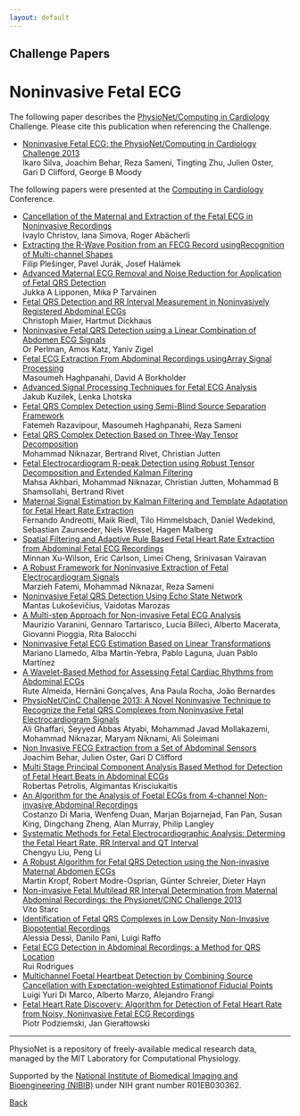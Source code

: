 ```yaml
---
layout: default
---
```


## Challenge Papers 

# Noninvasive Fetal ECG

The following paper describes the [PhysioNet/Computing in
Cardiology](http://www.cinc.org/) Challenge. Please cite this
publication when referencing the Challenge.

- [Noninvasive Fetal ECG: the PhysioNet/Computing in Cardiology Challenge
2013](http://www.cinc.org/archives/2013/pdf/0149.pdf "0149.pdf")\
Ikaro Silva, Joachim Behar, Reza Sameni, Tingting Zhu, Julien Oster,
Gari D Clifford, George B Moody

The following papers were presented at the [Computing in
Cardiology](http://www.cinc.org/) Conference.

- [Cancellation of the Maternal and Extraction of the Fetal ECG in
Noninvasive
Recordings](http://www.cinc.org/archives/2013/pdf/0153.pdf "0153.pdf")\
Ivaylo Christov, Iana Simova, Roger Abächerli
- [Extracting the R-Wave Position from an FECG Record usingRecognition of
Multi-channel
Shapes](http://www.cinc.org/archives/2013/pdf/0157.pdf "0157.pdf")\
Filip Plešinger, Pavel Jurák, Josef Halámek
- [Advanced Maternal ECG Removal and Noise Reduction for Application of
Fetal QRS
Detection](http://www.cinc.org/archives/2013/pdf/0161.pdf "0161.pdf")\
Jukka A Lipponen, Mika P Tarvainen
- [Fetal QRS Detection and RR Interval Measurement in Noninvasively
Registered Abdominal
ECGs](http://www.cinc.org/archives/2013/pdf/0165.pdf "0165.pdf")\
Christoph Maier, Hartmut Dickhaus
- [Noninvasive Fetal QRS Detection using a Linear Combination of Abdomen
ECG Signals](http://www.cinc.org/archives/2013/pdf/0169.pdf "0169.pdf")\
Or Perlman, Amos Katz, Yaniv Zigel
- [Fetal ECG Extraction From Abdominal Recordings usingArray Signal
Processing](http://www.cinc.org/archives/2013/pdf/0173.pdf "0173.pdf")\
Masoumeh Haghpanahi, David A Borkholder
- [Advanced Signal Processing Techniques for Fetal ECG
Analysis](http://www.cinc.org/archives/2013/pdf/0177.pdf "0177.pdf")\
Jakub Kuzilek, Lenka Lhotska
- [Fetal QRS Complex Detection using Semi-Blind Source Separation
Framework](http://www.cinc.org/archives/2013/pdf/0181.pdf "0181.pdf")\
Fatemeh Razavipour, Masoumeh Haghpanahi, Reza Sameni
- [Fetal QRS Complex Detection Based on Three-Way Tensor
Decomposition](http://www.cinc.org/archives/2013/pdf/0185.pdf "0185.pdf")\
Mohammad Niknazar, Bertrand Rivet, Christian Jutten
- [Fetal Electrocardiogram R-peak Detection using Robust Tensor
Decomposition and Extended Kalman
Filtering](http://www.cinc.org/archives/2013/pdf/0189.pdf "0189.pdf")\
Mahsa Akhbari, Mohammad Niknazar, Christian Jutten, Mohammad B
Shamsollahi, Bertrand Rivet
- [Maternal Signal Estimation by Kalman Filtering and Template Adaptation
for Fetal Heart Rate
Extraction](http://www.cinc.org/archives/2013/pdf/0193.pdf "0193.pdf")\
Fernando Andreotti, Maik Riedl, Tilo Himmelsbach, Daniel Wedekind,
Sebastian Zaunseder, Niels Wessel, Hagen Malberg
- [Spatial Filtering and Adaptive Rule Based Fetal Heart Rate Extraction
from Abdominal Fetal ECG
Recordings](http://www.cinc.org/archives/2013/pdf/0197.pdf "0197.pdf")\
Minnan Xu-Wilson, Eric Carlson, Limei Cheng, Srinivasan Vairavan
- [A Robust Framework for Noninvasive Extraction of Fetal
Electrocardiogram
Signals](http://www.cinc.org/archives/2013/pdf/0201.pdf "0201.pdf")\
Marzieh Fatemi, Mohammad Niknazar, Reza Sameni
- [Noninvasive Fetal QRS Detection Using Echo State
Network](http://www.cinc.org/archives/2013/pdf/0205.pdf "0205.pdf")\
Mantas Lukoševičius, Vaidotas Marozas
- [A Multi-step Approach for Non-invasive Fetal ECG
Analysis](http://www.cinc.org/archives/2013/pdf/0281.pdf "0281.pdf")\
Maurizio Varanini, Gennaro Tartarisco, Lucia Billeci, Alberto Macerata,
Giovanni Pioggia, Rita Balocchi
- [Noninvasive Fetal ECG Estimation Based on Linear
Transformations](http://www.cinc.org/archives/2013/pdf/0285.pdf "0285.pdf")\
Mariano Llamedo, Alba Martín-Yebra, Pablo Laguna, Juan Pablo Martínez
- [A Wavelet-Based Method for Assessing Fetal Cardiac Rhythms from
Abdominal
ECGs](http://www.cinc.org/archives/2013/pdf/0289.pdf "0289.pdf")\
Rute Almeida, Hernâni Gonçalves, Ana Paula Rocha, João Bernardes
- [PhysioNet/CinC Challenge 2013: A Novel Noninvasive Technique to
Recognize the Fetal QRS Complexes from Noninvasive Fetal
Electrocardiogram
Signals](http://www.cinc.org/archives/2013/pdf/0293.pdf "0293.pdf")\
Ali Ghaffari, Seyyed Abbas Atyabi, Mohammad Javad Mollakazemi, Mohammad
Niknazar, Maryam Niknami, Ali Soleimani
- [Non Invasive FECG Extraction from a Set of Abdominal
Sensors](http://www.cinc.org/archives/2013/pdf/0297.pdf "0297.pdf")\
Joachim Behar, Julien Oster, Gari D Clifford
- [Multi Stage Principal Component Analysis Based Method for Detection of
Fetal Heart Beats in Abdominal
ECGs](http://www.cinc.org/archives/2013/pdf/0301.pdf "0301.pdf")\
Robertas Petrolis, Algimantas Krisciukaitis
- [An Algorithm for the Analysis of Foetal ECGs from 4-channel
Non-invasive Abdominal
Recordings](http://www.cinc.org/archives/2013/pdf/0305.pdf "0305.pdf")\
Costanzo Di Maria, Wenfeng Duan, Marjan Bojarnejad, Fan Pan, Susan King,
Dingchang Zheng, Alan Murray, Philip Langley
- [Systematic Methods for Fetal Electrocardiographic Analysis: Determing
the Fetal Heart Rate, RR Interval and QT
Interval](http://www.cinc.org/archives/2013/pdf/0309.pdf "0309.pdf")\
Chengyu Liu, Peng Li
- [A Robust Algorithm for Fetal QRS Detection using the Non-invasive
Maternal Abdomen
ECGs](http://www.cinc.org/archives/2013/pdf/0313.pdf "0313.pdf")\
Martin Kropf, Robert Modre-Osprian, Günter Schreier, Dieter Hayn
- [Non-invasive Fetal Multilead RR Interval Determination from Maternal
Abdominal Recordings: the Physionet/CINC Challenge
2013](http://www.cinc.org/archives/2013/pdf/0317.pdf "0317.pdf")\
Vito Starc
- [Identification of Fetal QRS Complexes in Low Density Non-Invasive
Biopotential
Recordings](http://www.cinc.org/archives/2013/pdf/0321.pdf "0321.pdf")\
Alessia Dessì, Danilo Pani, Luigi Raffo
- [Fetal ECG Detection in Abdominal Recordings: a Method for QRS
Location](http://www.cinc.org/archives/2013/pdf/0325.pdf "0325.pdf")\
Rui Rodrigues
- [Multichannel Foetal Heartbeat Detection by Combining Source
Cancellation with Expectation-weighted Estimationof Fiducial
Points](http://www.cinc.org/archives/2013/pdf/0329.pdf "0329.pdf")\
Luigi Yuri Di Marco, Alberto Marzo, Alejandro Frangi
- [Fetal Heart Rate Discovery: Algorithm for Detection of Fetal Heart Rate
from Noisy, Noninvasive Fetal ECG
Recordings](http://www.cinc.org/archives/2013/pdf/0333.pdf "0333.pdf")\
Piotr Podziemski, Jan Gierałtowski

---

PhysioNet is a repository of freely-available medical research data,
managed by the MIT Laboratory for Computational Physiology.

Supported by the [National Institute of Biomedical Imaging and
Bioengineering (NIBIB)](https://www.nibib.nih.gov/)
under NIH grant number R01EB030362.

[Back](../)
